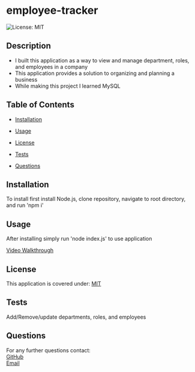 # employee-tracker
![License: MIT](https://img.shields.io/badge/License-MIT-yellow.svg)

## Description
* I built this application as a way to view and manage department, roles, and employees in a company
* This application provides a solution to organizing and planning a business
* While making this project I learned MySQL

## Table of Contents
* [Installation](#installation)
* [Usage](#usage)

* [License](#license)

* [Tests](#tests)
* [Questions](#questions)

## Installation
To install first install Node.js, clone repository, navigate to root directory, and run 'npm i'

## Usage
After installing simply run 'node index.js' to use application

[Video Walkthrough]()

## License
This application is covered under:
[MIT](https://choosealicense.com/licenses/mit/)



## Tests
Add/Remove/update departments, roles, and employees

## Questions

For any further questions contact:  
[GitHub](https://github.com/BrianPizz)  
[Email](mailto:bpizzimentijr@outlook.com)
